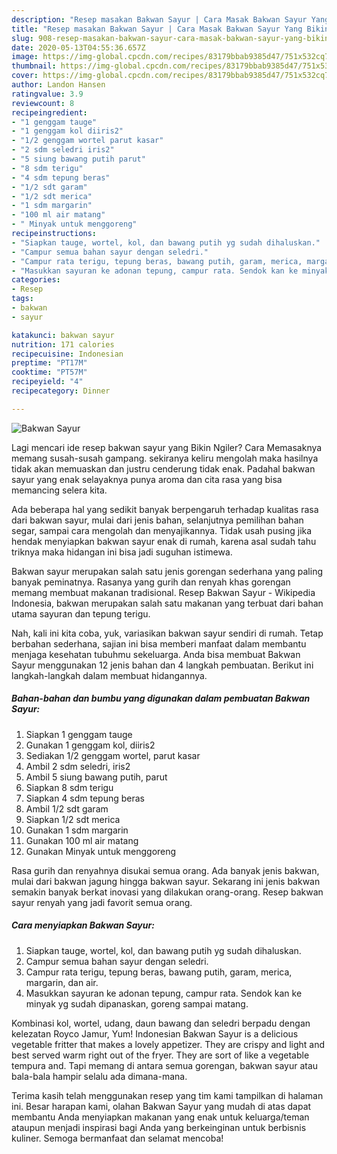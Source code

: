 ```yaml
---
description: "Resep masakan Bakwan Sayur | Cara Masak Bakwan Sayur Yang Bikin Ngiler"
title: "Resep masakan Bakwan Sayur | Cara Masak Bakwan Sayur Yang Bikin Ngiler"
slug: 908-resep-masakan-bakwan-sayur-cara-masak-bakwan-sayur-yang-bikin-ngiler
date: 2020-05-13T04:55:36.657Z
image: https://img-global.cpcdn.com/recipes/83179bbab9385d47/751x532cq70/bakwan-sayur-foto-resep-utama.jpg
thumbnail: https://img-global.cpcdn.com/recipes/83179bbab9385d47/751x532cq70/bakwan-sayur-foto-resep-utama.jpg
cover: https://img-global.cpcdn.com/recipes/83179bbab9385d47/751x532cq70/bakwan-sayur-foto-resep-utama.jpg
author: Landon Hansen
ratingvalue: 3.9
reviewcount: 8
recipeingredient:
- "1 genggam tauge"
- "1 genggam kol diiris2"
- "1/2 genggam wortel parut kasar"
- "2 sdm seledri iris2"
- "5 siung bawang putih parut"
- "8 sdm terigu"
- "4 sdm tepung beras"
- "1/2 sdt garam"
- "1/2 sdt merica"
- "1 sdm margarin"
- "100 ml air matang"
- " Minyak untuk menggoreng"
recipeinstructions:
- "Siapkan tauge, wortel, kol, dan bawang putih yg sudah dihaluskan."
- "Campur semua bahan sayur dengan seledri."
- "Campur rata terigu, tepung beras, bawang putih, garam, merica, margarin, dan air."
- "Masukkan sayuran ke adonan tepung, campur rata. Sendok kan ke minyak yg sudah dipanaskan, goreng sampai matang."
categories:
- Resep
tags:
- bakwan
- sayur

katakunci: bakwan sayur 
nutrition: 171 calories
recipecuisine: Indonesian
preptime: "PT17M"
cooktime: "PT57M"
recipeyield: "4"
recipecategory: Dinner

---
```



![Bakwan Sayur](https://img-global.cpcdn.com/recipes/83179bbab9385d47/751x532cq70/bakwan-sayur-foto-resep-utama.jpg)

Lagi mencari ide resep bakwan sayur yang Bikin Ngiler? Cara Memasaknya memang susah-susah gampang. sekiranya keliru mengolah maka hasilnya tidak akan memuaskan dan justru cenderung tidak enak. Padahal bakwan sayur yang enak selayaknya punya aroma dan cita rasa yang bisa memancing selera kita.

Ada beberapa hal yang sedikit banyak berpengaruh terhadap kualitas rasa dari bakwan sayur, mulai dari jenis bahan, selanjutnya pemilihan bahan segar, sampai cara mengolah dan menyajikannya. Tidak usah pusing jika hendak menyiapkan bakwan sayur enak di rumah, karena asal sudah tahu triknya maka hidangan ini bisa jadi suguhan istimewa.

Bakwan sayur merupakan salah satu jenis gorengan sederhana yang paling banyak peminatnya. Rasanya yang gurih dan renyah khas gorengan memang membuat makanan tradisional. Resep Bakwan Sayur - Wikipedia Indonesia, bakwan merupakan salah satu makanan yang terbuat dari bahan utama sayuran dan tepung terigu.


Nah, kali ini kita coba, yuk, variasikan bakwan sayur sendiri di rumah. Tetap berbahan sederhana, sajian ini bisa memberi manfaat dalam membantu menjaga kesehatan tubuhmu sekeluarga. Anda bisa membuat Bakwan Sayur menggunakan 12 jenis bahan dan 4 langkah pembuatan. Berikut ini langkah-langkah dalam membuat hidangannya.

<!--inarticleads1-->

##### Bahan-bahan dan bumbu yang digunakan dalam pembuatan Bakwan Sayur:

1. Siapkan 1 genggam tauge
1. Gunakan 1 genggam kol, diiris2
1. Sediakan 1/2 genggam wortel, parut kasar
1. Ambil 2 sdm seledri, iris2
1. Ambil 5 siung bawang putih, parut
1. Siapkan 8 sdm terigu
1. Siapkan 4 sdm tepung beras
1. Ambil 1/2 sdt garam
1. Siapkan 1/2 sdt merica
1. Gunakan 1 sdm margarin
1. Gunakan 100 ml air matang
1. Gunakan  Minyak untuk menggoreng


Rasa gurih dan renyahnya disukai semua orang. Ada banyak jenis bakwan, mulai dari bakwan jagung hingga bakwan sayur. Sekarang ini jenis bakwan semakin banyak berkat inovasi yang dilakukan orang-orang. Resep bakwan sayur renyah yang jadi favorit semua orang. 

<!--inarticleads2-->

##### Cara menyiapkan Bakwan Sayur:

1. Siapkan tauge, wortel, kol, dan bawang putih yg sudah dihaluskan.
1. Campur semua bahan sayur dengan seledri.
1. Campur rata terigu, tepung beras, bawang putih, garam, merica, margarin, dan air.
1. Masukkan sayuran ke adonan tepung, campur rata. Sendok kan ke minyak yg sudah dipanaskan, goreng sampai matang.


Kombinasi kol, wortel, udang, daun bawang dan seledri berpadu dengan kelezatan Royco Jamur, Yum! Indonesian Bakwan Sayur is a delicious vegetable fritter that makes a lovely appetizer. They are crispy and light and best served warm right out of the fryer. They are sort of like a vegetable tempura and. Tapi memang di antara semua gorengan, bakwan sayur atau bala-bala hampir selalu ada dimana-mana. 

Terima kasih telah menggunakan resep yang tim kami tampilkan di halaman ini. Besar harapan kami, olahan Bakwan Sayur yang mudah di atas dapat membantu Anda menyiapkan makanan yang enak untuk keluarga/teman ataupun menjadi inspirasi bagi Anda yang berkeinginan untuk berbisnis kuliner. Semoga bermanfaat dan selamat mencoba!
